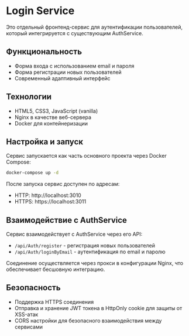 # Login Service

Это отдельный фронтенд-сервис для аутентификации пользователей, который интегрируется с существующим AuthService.

## Функциональность

- Форма входа с использованием email и пароля
- Форма регистрации новых пользователей
- Современный адаптивный интерфейс

## Технологии

- HTML5, CSS3, JavaScript (vanilla)
- Nginx в качестве веб-сервера
- Docker для контейнеризации

## Настройка и запуск

Сервис запускается как часть основного проекта через Docker Compose:

```bash
docker-compose up -d
```

После запуска сервис доступен по адресам:
- HTTP: http://localhost:3010
- HTTPS: https://localhost:3011

## Взаимодействие с AuthService

Сервис взаимодействует с AuthService через его API:
- `/api/Auth/register` - регистрация новых пользователей
- `/api/Auth/loginByEmail` - аутентификация по email и паролю

Соединение осуществляется через прокси в конфигурации Nginx, что обеспечивает бесшовную интеграцию.

## Безопасность

- Поддержка HTTPS соединения
- Отправка и хранение JWT токена в HttpOnly cookie для защиты от XSS-атак
- CORS настройки для безопасного взаимодействия между сервисами 